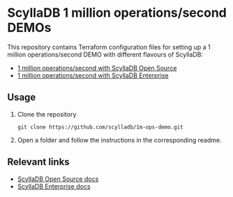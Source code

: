 # ScyllaDB 1 million operations/second DEMOs

This repository contains Terraform configuration files for setting up a 1 million operations/second DEMO with different flavours of ScyllaDB:
* [1 million operations/second with ScyllaDB Open Source](/scylladb-enterprise)
* [1 million operations/second with ScyllaDB Enterprise](/scylladb-open-source)

## Usage
1. Clone the repository
    ```
    git clone https://github.com/scylladb/1m-ops-demo.git
    ```
1. Open a folder and follow the instructions in the corresponding readme.

## Relevant links
* [ScyllaDB Open Source docs](https://opensource.docs.scylladb.com/stable/)
* [ScyllaDB Enterprise docs](https://enterprise.docs.scylladb.com)